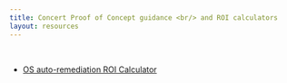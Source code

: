 ```yaml
---
title: Concert Proof of Concept guidance <br/> and ROI calculators
layout: resources
---
```


<br/>

- <a href="https://ibm.box.com/s/u2br8hok2ik0meqk2e1bzzkfygny45d2" target="_blank" rel="noreferrer">OS auto-remediation ROI Calculator</a>